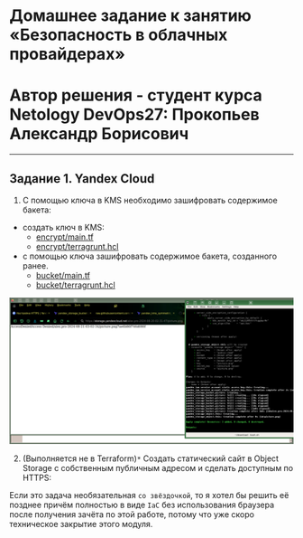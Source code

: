 # Домашнее задание к занятию «Безопасность в облачных провайдерах»  
# Автор решения - студент курса Netology DevOps27: Прокопьев Александр Борисович

---
## Задание 1. Yandex Cloud   

1. С помощью ключа в KMS необходимо зашифровать содержимое бакета:
 - создать ключ в KMS:
   * [encrypt/main.tf](src/terraform/encrypt/main.tf)
   * [encrypt/terragrunt.hcl](src/terragrunt/work3/encrypt/terragrunt.hcl)
 - с помощью ключа зашифровать содержимое бакета, созданного ранее.
   * [bucket/main.tf](src/terraform/bucket/main.tf)
   * [bucket/terragrunt.hcl](src/terragrunt/work3/bucket/terragrunt.hcl)
  
![](images/work3-encryption.png)
          

2. (Выполняется не в Terraform)`*` Создать статический сайт в Object Storage c собственным публичным адресом и сделать доступным по HTTPS:

Если это задача необязательная `со звёздочкой`, то я хотел бы решить её позднее причём полностью в виде `IaC` без использования браузера после получения зачёта по этой работе, потому что уже скоро техническое закрытие этого модуля.

 